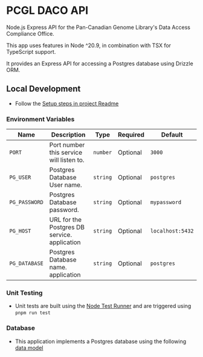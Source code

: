 # PCGL DACO API

Node.js Express API for the Pan-Canadian Genome Library's Data Access Compliance Office.

This app uses features in Node ^20.9, in combination with TSX for TypeScript support.

It provides an Express API for accessing a Postgres database using Drizzle ORM.

## Local Development

- Follow the [Setup steps in project Readme](../../README.md)

### Environment Variables

| Name                                             | Description                                                                                                                     | Type     | Required | Default                                                                                                                                                        |
| ------------------------------------------------ | ------------------------------------------------------------------------------------------------------------------------------- | -------- | -------- | -------------------------------------------------------------------------------------------------------------------------------------------------------------- |
| `PORT`                                           | Port number this service will listen to.                                                                                        | `number` | Optional | `3000`                                                                                                                                                         |
| `PG_USER`                                       | Postgres Database User name.      | `string` | Optional | `postgres`                                                                                                                                                   |
| `PG_PASSWORD` | Postgres Database password.                                             | `string` | Optional | `mypassword`                                                                                                                          |
| `PG_HOST`                                | URL for the Postgres DB service. application                                                                                             | `string` | Optional | `localhost:5432`                                                                                                                                        |
| `PG_DATABASE`                              | Postgres Database name. application                                                                                           | `string` | Optional | `postgres`                                                                                                                                        |

### Unit Testing

- Unit tests are built using the [Node Test Runner](https://nodejs.org/api/test.html) and are triggered using `pnpm run test`

### Database

- This application implements a Postgres database using the following [data model](../../docs/model/README.md)